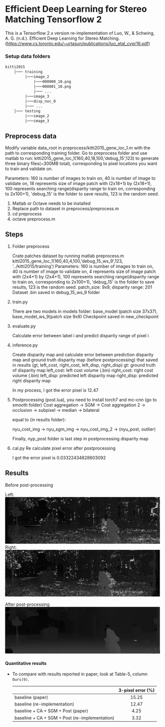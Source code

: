 # Efficient Deep Learning for Stereo Matching Tensorflow 2

This is a Tensorflow 2.x version re-implementation of Luo, W., & Schwing, A. G. (n.d.). Efficient Deep Learning for Stereo Matching.
(https://www.cs.toronto.edu/~urtasun/publications/luo_etal_cvpr16.pdf)

### Setup data folders

```
kitti2015
    │─── training
         |───image_2
             |───000000_10.png
             |───000001_10.png
             |─── ...
         |───image_3
         |───disp_noc_0
         |─── ...
    │─── testing
         |───image_2
         |───image_3
```

## Preprocess data

Modify variable data_root in preprocess/kitti2015_gene_loc_1.m with the path to corresponding training folder.
Go to preprocess folder and use matlab to run: kitti2015_gene_loc_1(160,40,18,100,'debug_15',123) to generate three binary files(~300MB total), corresponding to pixel locations you want to train and validate on.

Parameters: 160 is number of images to train on, 40 is number of image to validate on, 18 represents size of image patch with (2x18+1) by (2x18+1), 100 represents searching range(disparity range to train on, corresponding to 2x100+1), 'debug_15' is the folder to save results, 123 is the random seed.

1. Matlab or Octave needs to be installed
2. Replace path to dataset in preprocess/preprocess.m
3. cd preprocess
4. octave preprocess.m

## Steps
1. Folder preprocess
 
    Crate patches dataset by running matlab preprocess.m 
    kitti2015_gene_loc_1(160,40,4,100,'debug_15_ws_9',123, '../kitti2015/training')
    Parameters: 160 is number of images to train on, 40 is number of image to validate on, 4 represents size of image patch with (2x4+1) by (2x4+1), 100 represents searching range(disparity range to train on, corresponding to 2x100+1), 'debug_15' is the folder to save results, 123 is the random seed.
    patch_size: 9x9, disparity range: 201
    Dataset .bin saved in debug_15_ws_9 folder
    
2. train.py
 
    There are two models in models folder: base_model (patch size 37x37), base_model_ws_9(patch size 9x9)
    Checkpoint saved in new_checkpoint
 
3. evaluate.py

    Calculate error between label i and predict disparity range of pixel i 
    
4. inference.py
 
    Create disparity map and calculate error between prediction disparity map and ground truth disparity map (before postprocessing) that saved in results (gt, left_cost, right_cost, left_disp, right_disp)
    gt: ground truth of disparity map
    left_cost: left cost volume (.bin)
    right_cost: right cost volume (.bin)
    left_disp: predicted left disparity map
    right_disp: predicted right disparity map
    
    In my process, I got the error pixel is 12.47
 
5. Postprocessing (post.lua), you need to install torch7 and mc-cnn (go to smooth folder)
    Cost aggregation -> SGM -> Cost aggregation 2 -> occlusion -> subpixel -> median -> bilateral
    
    equal to (in results folder):
    
    nyu_cost_img -> nyu_sgm_img -> nyu_cost_img_2 -> (nyu_post, outlier)
    
    Finally, nyp_post folder is last step in postprocessing disparity map
    
6. cal.py 
    Re calculate pixel error after postprocessing
    
    I got the error pixel is 0.03322434828603092


## Results
Before post-processing

Left:
![Left image](results/left_disp/left_000002_10.png)
Right:
![Left image](results/right_disp/right_000002_10.png)

After post-processing
![Predicted disparity](results/nyu_post/000002_10.png)

#### Quantitative results

* To compare with results reported in paper, look at Table-5, column `Ours(9)`.


  |                                     | 3-pixel error (%)   |
  |-------------------------------------|:-------------------:|
  | baseline (paper)                    |     15.25            |
  | baseline (re-implementation)        |     12.47           |
  | baseline + CA + SGM + Post (paper)               |     4.25            |
  | baseline + CA + SGM + Post (re-implementation)   |     3.32            |
